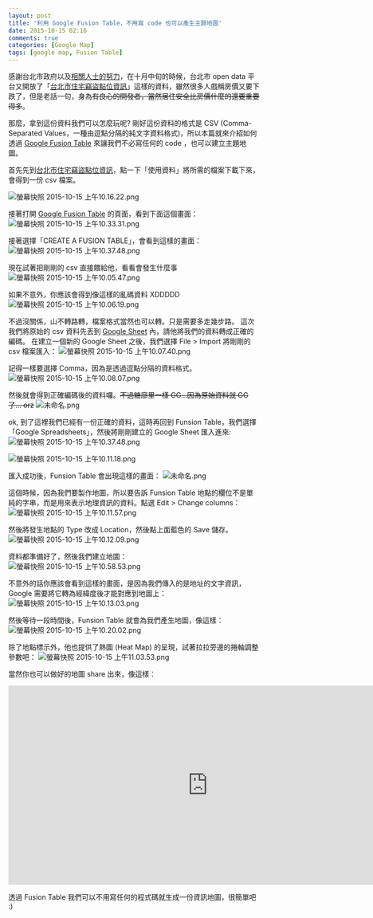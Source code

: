 ```yaml
---
layout: post
title: '利用 Google Fusion Table，不用寫 code 也可以產生主題地圖'
date: 2015-10-15 02:16
comments: true
categories: [Google Map]
tags: [google map, Fusion Table]
---
```

感謝台北市政府以及[相關人士的努力](https://www.facebook.com/photo.php?fbid=10204828212414899&set=a.1357755313713.2044236.1526408898&type=3)，在十月中旬的時候，台北市 open data 平台又開放了「[台北市住宅竊盜點位資訊](http://data.taipei/opendata/datalist/datasetMeta?oid=68785231-d6c5-47a1-b001-77eec70bec02)」這樣的資料，雖然很多人戲稱房價又要下跌了，但是老話一句，身為<del>有良心的開發者，當然居住安全比房價什麼的還要重要得多</del>。

那麼，拿到這份資料我們可以怎麼玩呢?
剛好這份資料的格式是 CSV (Comma-Separated Values，一種由逗點分隔的純文字資料格式)，所以本篇就來介紹如何透過 [Google Fusion Table](https://support.google.com/fusiontables/answer/2571232) 來讓我們不必寫任何的 code ，也可以建立主題地圖。

首先先到[台北市住宅竊盜點位資訊](http://data.taipei/opendata/datalist/datasetMeta?oid=68785231-d6c5-47a1-b001-77eec70bec02)，點一下「使用資料」將所需的檔案下載下來，會得到一份 csv 檔案。

![螢幕快照 2015-10-15 上午10.16.22.png](http://user-image.logdown.io/user/3292/blog/3340/post/304787/UsvTpRmSDWhtT8junGNw_%E8%9E%A2%E5%B9%95%E5%BF%AB%E7%85%A7%202015-10-15%20%E4%B8%8A%E5%8D%8810.16.22.png)

接著打開 [Google Fusion Table](https://support.google.com/fusiontables/answer/2571232) 的頁面，看到下面這個畫面：
![螢幕快照 2015-10-15 上午10.33.31.png](http://user-image.logdown.io/user/3292/blog/3340/post/304787/vFIqF2IuSOuhKhR0mKUt_%E8%9E%A2%E5%B9%95%E5%BF%AB%E7%85%A7%202015-10-15%20%E4%B8%8A%E5%8D%8810.33.31.png)

接著選擇「CREATE A FUSION TABLE」，會看到這樣的畫面：
![螢幕快照 2015-10-15 上午10.37.48.png](http://user-image.logdown.io/user/3292/blog/3340/post/304787/QrsLmP03QNamaW0qrqjT_%E8%9E%A2%E5%B9%95%E5%BF%AB%E7%85%A7%202015-10-15%20%E4%B8%8A%E5%8D%8810.37.48.png)

現在試著把剛剛的 csv 直接餵給他，看看會發生什麼事
![螢幕快照 2015-10-15 上午10.05.47.png](http://user-image.logdown.io/user/3292/blog/3340/post/304787/Wf4cjXTQTrCXlw0UDWMl_%E8%9E%A2%E5%B9%95%E5%BF%AB%E7%85%A7%202015-10-15%20%E4%B8%8A%E5%8D%8810.05.47.png)

如果不意外，你應該會得到像這樣的亂碼資料 XDDDDD
![螢幕快照 2015-10-15 上午10.06.19.png](http://user-image.logdown.io/user/3292/blog/3340/post/304787/AUqRTPyFQX29z5TdLGaM_%E8%9E%A2%E5%B9%95%E5%BF%AB%E7%85%A7%202015-10-15%20%E4%B8%8A%E5%8D%8810.06.19.png)

不過沒關係，山不轉路轉，檔案格式當然也可以轉。只是需要多走幾步路。
這次我們將原始的 csv 資料先丟到 [Google Sheet](http://www.google.com/intl/zh-TW_tw/sheets/about/) 內，請他將我們的資料轉成正確的編碼。 在建立一個新的 Google Sheet 之後，我們選擇 File > Import 將剛剛的 csv 檔案匯入：
![螢幕快照 2015-10-15 上午10.07.40.png](http://user-image.logdown.io/user/3292/blog/3340/post/304787/fNpq4j4rTEuynwQAcxOO_%E8%9E%A2%E5%B9%95%E5%BF%AB%E7%85%A7%202015-10-15%20%E4%B8%8A%E5%8D%8810.07.40.png)

記得一樣要選擇 Comma，因為是透過逗點分隔的資料格式。
![螢幕快照 2015-10-15 上午10.08.07.png](http://user-image.logdown.io/user/3292/blog/3340/post/304787/bbUWtz7RXqdpZsizK5Lw_%E8%9E%A2%E5%B9%95%E5%BF%AB%E7%85%A7%202015-10-15%20%E4%B8%8A%E5%8D%8810.08.07.png)

然後就會得到正確編碼後的資料囉。<del>不過糖廍里一樣 GG...因為原始資料就 GG 了... orz</del>
![未命名.png](http://user-image.logdown.io/user/3292/blog/3340/post/304787/wYMPpnlHTRmrgoywrKGc_%E6%9C%AA%E5%91%BD%E5%90%8D.png)

ok, 到了這裡我們已經有一份正確的資料，這時再回到 Funsion Table，我們選擇 「Google Spreadsheets」，然後將剛剛建立的 Google Sheet 匯入進來:
![螢幕快照 2015-10-15 上午10.37.48.png](http://user-image.logdown.io/user/3292/blog/3340/post/304787/QrsLmP03QNamaW0qrqjT_%E8%9E%A2%E5%B9%95%E5%BF%AB%E7%85%A7%202015-10-15%20%E4%B8%8A%E5%8D%8810.37.48.png)

![螢幕快照 2015-10-15 上午10.11.18.png](http://user-image.logdown.io/user/3292/blog/3340/post/304787/66zfnteRQy6L50MJQUZ1_%E8%9E%A2%E5%B9%95%E5%BF%AB%E7%85%A7%202015-10-15%20%E4%B8%8A%E5%8D%8810.11.18.png)

匯入成功後，Funsion Table 會出現這樣的畫面：
![未命名.png](http://user-image.logdown.io/user/3292/blog/3340/post/304787/pDQ7qI4WSDub29jPiglU_%E6%9C%AA%E5%91%BD%E5%90%8D.png)

這個時候，因為我們要製作地圖，所以要告訴 Funsion Table 地點的欄位不是單純的字串，而是用來表示地理資訊的資料。點選 Edit > Change columns：
![螢幕快照 2015-10-15 上午10.11.57.png](http://user-image.logdown.io/user/3292/blog/3340/post/304787/thibCn9zRMO435hQgjFd_%E8%9E%A2%E5%B9%95%E5%BF%AB%E7%85%A7%202015-10-15%20%E4%B8%8A%E5%8D%8810.11.57.png)

然後將發生地點的 Type 改成 Location，然後點上面藍色的 Save 儲存。
![螢幕快照 2015-10-15 上午10.12.09.png](http://user-image.logdown.io/user/3292/blog/3340/post/304787/TK4RPNQtQNiXcQBclDeu_%E8%9E%A2%E5%B9%95%E5%BF%AB%E7%85%A7%202015-10-15%20%E4%B8%8A%E5%8D%8810.12.09.png)

資料都準備好了，然後我們建立地圖：
![螢幕快照 2015-10-15 上午10.58.53.png](http://user-image.logdown.io/user/3292/blog/3340/post/304787/csg65yBiQIyKcj1PAnNk_%E8%9E%A2%E5%B9%95%E5%BF%AB%E7%85%A7%202015-10-15%20%E4%B8%8A%E5%8D%8810.58.53.png)

不意外的話你應該會看到這樣的畫面，是因為我們傳入的是地址的文字資訊， Google 需要將它轉為經緯度後才能對應到地圖上：
![螢幕快照 2015-10-15 上午10.13.03.png](http://user-image.logdown.io/user/3292/blog/3340/post/304787/JJNbZ5DRRmehqBdoDytm_%E8%9E%A2%E5%B9%95%E5%BF%AB%E7%85%A7%202015-10-15%20%E4%B8%8A%E5%8D%8810.13.03.png)

然後等待一段時間後，Funsion Table 就會為我們產生地圖，像這樣：
![螢幕快照 2015-10-15 上午10.20.02.png](http://user-image.logdown.io/user/3292/blog/3340/post/304787/7cjQA7USzGy7nGrQRLDr_%E8%9E%A2%E5%B9%95%E5%BF%AB%E7%85%A7%202015-10-15%20%E4%B8%8A%E5%8D%8810.20.02.png)

除了地點標示外，他也提供了熱圖 (Heat Map) 的呈現，試著拉拉旁邊的捲軸調整參數吧：
![螢幕快照 2015-10-15 上午11.03.53.png](http://user-image.logdown.io/user/3292/blog/3340/post/304787/wMQb7zI8R72jFxu7a3g4_%E8%9E%A2%E5%B9%95%E5%BF%AB%E7%85%A7%202015-10-15%20%E4%B8%8A%E5%8D%8811.03.53.png)


當然你也可以做好的地圖 share 出來，像這樣：
<iframe width="800" height="400" scrolling="no" frameborder="no" src="https://www.google.com/fusiontables/embedviz?q=select+col3+from+1sAGtul5gWv1_yRpPTYI1ZvPaHQRPDod-B0MbOeS_&amp;viz=MAP&amp;h=false&amp;lat=25.05814459656792&amp;lng=121.63429174086912&amp;t=1&amp;z=12&amp;l=col3&amp;y=3&amp;tmplt=4&amp;hml=GEOCODABLE"></iframe>

透過 Fusion Table 我們可以不用寫任何的程式碼就生成一份資訊地圖，很簡單吧 :)